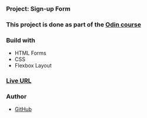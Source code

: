 ### Project: Sign-up Form

### This project is done as part of the [Odin course](https://www.theodinproject.com/dashboard)

### Build with

- HTML Forms
- CSS
- Flexbox Layout

### [Live URL](https://saba-bar95.github.io/sign-up-form/)

### Author

- [GitHub](https://github.com/saba-bar95)
